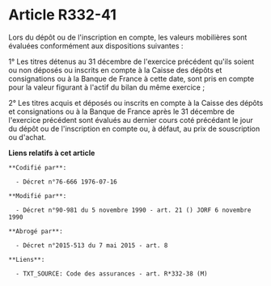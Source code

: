 # Article R332-41

Lors du dépôt ou de l'inscription en compte, les valeurs mobilières sont évaluées conformément aux dispositions suivantes :

1° Les titres détenus au 31 décembre de l'exercice précédent qu'ils soient ou non déposés ou inscrits en compte à la Caisse
des dépôts et consignations ou à la Banque de France à cette date, sont pris en compte pour la valeur figurant à l'actif du
bilan du même exercice ;

2° Les titres acquis et déposés ou inscrits en compte à la Caisse des dépôts et consignations ou à la Banque de France après
le 31 décembre de l'exercice précédent sont évalués au dernier cours coté précédant le jour du dépôt ou de l'inscription en
compte ou, à défaut, au prix de souscription ou d'achat.

**Liens relatifs à cet article**

	**Codifié par**:

	  - Décret n°76-666 1976-07-16

	**Modifié par**:

	  - Décret n°90-981 du 5 novembre 1990 - art. 21 () JORF 6 novembre 1990

	**Abrogé par**:

	  - Décret n°2015-513 du 7 mai 2015 - art. 8

	**Liens**:

	  - TXT_SOURCE: Code des assurances - art. R*332-38 (M)
